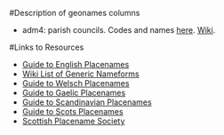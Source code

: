 #Description of geonames columns

* adm4: parish councils. Codes and names [here](http://specification.sifassociation.org/implementation/UK/1.3/CodeSets.html#CodeSets). [Wiki](https://en.wikipedia.org/wiki/Parish_councils_in_England).

#Links to Resources

* [Guide to English Placenames](http://kepn.nottingham.ac.uk/)
* [Wiki List of Generic Nameforms](https://en.wikipedia.org/wiki/List_of_generic_forms_in_place_names_in_the_United_Kingdom_and_Ireland#cite_note-oswelsh-1)
* [Guide to Welsch Placenames](https://www.ordnancesurvey.co.uk/resources/historical-map-resources/welsh-placenames.html)
* [Guide to Gaelic Placenames](https://www.ordnancesurvey.co.uk/resources/historical-map-resources/gaelic-placenames.html)
* [Guide to Scandinavian Placenames](https://www.ordnancesurvey.co.uk/resources/historical-map-resources/scandinavian-placenames.html)
* [Guide to Scots Placenames](https://www.ordnancesurvey.co.uk/resources/historical-map-resources/scots-placenames.html)
* [Scottish Placename Society](http://www.spns.org.uk/)